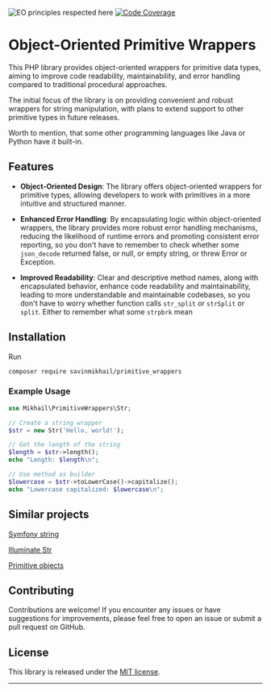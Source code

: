 ![EO principles respected here](https://www.elegantobjects.org/badge.svg)
[![Code Coverage](https://scrutinizer-ci.com/g/savinmikhail/primitive_wrappers/badges/coverage.png?b=main)](https://scrutinizer-ci.com/g/savinmikhail/primitive_wrappers/?branch=main)

# Object-Oriented Primitive Wrappers

This PHP library provides object-oriented wrappers for primitive data types, aiming to improve code readability, 
maintainability, and error handling compared to traditional procedural approaches. 

The initial focus of the library is 
on providing convenient and robust wrappers for string manipulation, with plans to extend support to other primitive 
types in future releases. 

Worth to mention, that some other programming languages like Java or Python have it built-in.

## Features

- **Object-Oriented Design**: The library offers object-oriented wrappers for primitive types, allowing developers to 
work with primitives in a more intuitive and structured manner.


- **Enhanced Error Handling**: By encapsulating logic within object-oriented wrappers, the library provides more robust 
error handling mechanisms, reducing the likelihood of runtime errors and promoting consistent error reporting, so you 
don't have to remember to check whether some `json_decode` returned false, or null, or empty string,
or threw Error or Exception.


- **Improved Readability**: Clear and descriptive method names, along with encapsulated behavior, enhance code 
readability and maintainability, leading to more understandable and maintainable codebases, so you don't have to worry 
whether function calls `str_split` or `strSplit` or `split`. Either to remember what some `strpbrk` mean

## Installation

Run

`composer require savinmikhail/primitive_wrappers`

### Example Usage

```php
use Mikhail\PrimitiveWrappers\Str;

// Create a string wrapper
$str = new Str('Hello, world!');

// Get the length of the string
$length = $str->length();
echo "Length: $length\n";

// Use method as builder
$lowercase = $str->toLowerCase()->capitalize();
echo "Lowercase capitalized: $lowercase\n";
```

## Similar projects
[Symfony string](https://github.com/symfony/symfony/blob/7.0/src/Symfony/Component/String/UnicodeString.php)

[Illuminate Str](https://github.com/laravel/framework/blob/9.x/src/Illuminate/Support/Str.php)

[Primitive objects](https://github.com/dobryakov/php-primitive-objects)

## Contributing

Contributions are welcome! If you encounter any issues or have suggestions for improvements, please feel free to open 
an issue or submit a pull request on GitHub.

## License

This library is released under the [MIT license](LICENSE).

---

